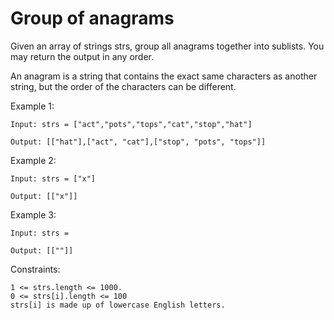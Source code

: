 # Group of anagrams

Given an array of strings strs, group all anagrams together into sublists. You may return the output in any order.

An anagram is a string that contains the exact same characters as another string, but the order of the characters can be different.

Example 1:
```
Input: strs = ["act","pots","tops","cat","stop","hat"]

Output: [["hat"],["act", "cat"],["stop", "pots", "tops"]]
```

Example 2:
```
Input: strs = ["x"]

Output: [["x"]]
```
Example 3:
```
Input: strs = 

Output: [[""]]
```
Constraints:

    1 <= strs.length <= 1000.
    0 <= strs[i].length <= 100
    strs[i] is made up of lowercase English letters.
